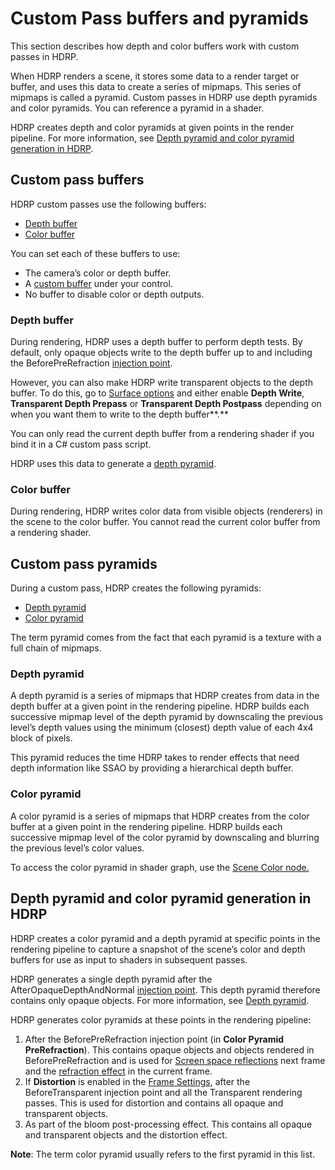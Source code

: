 # Custom Pass buffers and pyramids

This section describes how depth and color buffers work with custom passes in HDRP.

When HDRP renders a scene, it stores some data to a render target or buffer, and uses this data to create a series of mipmaps. This series of mipmaps is called a pyramid. Custom passes in HDRP use depth pyramids and color pyramids. You can reference a pyramid in a shader.

HDRP creates depth and color pyramids at given points in the render pipeline. For more information, see [Depth pyramid and color pyramid generation in HDRP](#Custom-Pass-pyramid-generation).

<a name="Custom-Pass-buffers"></a>

## Custom pass buffers

HDRP custom passes use the following buffers:

- [Depth buffer](#Custom-Pass-depth-buffer)
- [Color buffer](#Custom-Pass-color-buffer)

You can set each of these buffers to use:

- The camera’s color or depth buffer.
- A [custom buffer](custom-pass-create-gameobject.md#use-the-custom-buffer) under your control.
- No buffer to disable color or depth outputs.

<a name="Custom-Pass-depth-buffer"></a>

### Depth buffer

During rendering, HDRP uses a depth buffer to perform depth tests. By default, only opaque objects write to the depth buffer up to and including the BeforePreRefraction [injection point](Custom-Pass-Injection-Points.md).

However, you can also make HDRP write transparent objects to the depth buffer. To do this, go to [Surface options](https://docs.unity3d.com/Packages/com.unity.render-pipelines.high-definition@10.4/manual/Lit-Shader.html) and either enable **Depth Write**, **Transparent Depth Prepass** or **Transparent Depth Postpass** depending on when you want them to write to the depth buffer**.**

You can only read the current depth buffer from a rendering shader if you bind it in a C# custom pass script.

HDRP uses this data to generate a [depth pyramid](#Custom-Pass-depth-pyramid).

<a name="Custom-Pass-color-buffer"></a>

### Color buffer

During rendering, HDRP writes color data from visible objects (renderers) in the scene to the color buffer. You cannot read the current color buffer from a rendering shader.

<a name="Custom-Pass-buffers-pyramids"></a>

## Custom pass pyramids

During a custom pass, HDRP creates the following pyramids:

- [Depth pyramid](#Custom-Pass-depth-pyramid)
- [Color pyramid](#Custom-Pass-color-pyramid)

The term pyramid comes from the fact that each pyramid is a texture with a full chain of mipmaps.

<a name="Custom-Pass-depth-pyramid"></a>

### Depth pyramid

A depth pyramid is a series of mipmaps that HDRP creates from data in the depth buffer at a given point in the rendering pipeline. HDRP builds each successive mipmap level of the depth pyramid by downscaling the previous level’s depth values using the minimum (closest) depth value of each 4x4 block of pixels.

This pyramid reduces the time HDRP takes to render effects that need depth information like SSAO by providing a hierarchical depth buffer.

<a name="Custom-Pass-color-pyramid"></a>

### Color pyramid

A color pyramid is a series of mipmaps that HDRP creates from the color buffer at a given point in the rendering pipeline. HDRP builds each successive mipmap level of the color pyramid by downscaling and blurring the previous level’s color values.

To access the color pyramid in shader graph, use the [Scene Color node.](https://docs.unity3d.com/Packages/com.unity.shadergraph@11.0/manual/Scene-Color-Node.html?q=scene)

<a name="Custom-Pass-pyramid-generation"></a>

## Depth pyramid and color pyramid generation in HDRP

HDRP creates a color pyramid and a depth pyramid at specific points in the rendering pipeline to capture a snapshot of the scene’s color and depth buffers for use as input to shaders in subsequent passes.

HDRP generates a single depth pyramid after the AfterOpaqueDepthAndNormal [injection point](Custom-Pass-Injection-Points.md). This depth pyramid therefore contains only opaque objects. For more information, see [Depth pyramid](#Custom-Pass-depth-pyramid).

HDRP generates color pyramids at these points in the rendering pipeline:

1. After the BeforePreRefraction injection point (in **Color Pyramid PreRefraction**). This contains opaque objects and objects rendered in BeforePreRefraction and is used for [Screen space reflections](Override-Screen-Space-Reflection.md) next frame and the [refraction effect](Override-Screen-Space-Refraction.md) in the current frame.
2. If **Distortion** is enabled in the [Frame Settings](https://docs.unity3d.com/Packages/com.unity.render-pipelines.high-definition@10.4/manual/Frame-Settings.html), after the BeforeTransparent injection point and all the Transparent rendering passes. This is used for distortion and contains all opaque and transparent objects.
3. As part of the bloom post-processing effect. This contains all opaque and transparent objects and the distortion effect.

**Note**: The term color pyramid usually refers to the first pyramid in this list.
